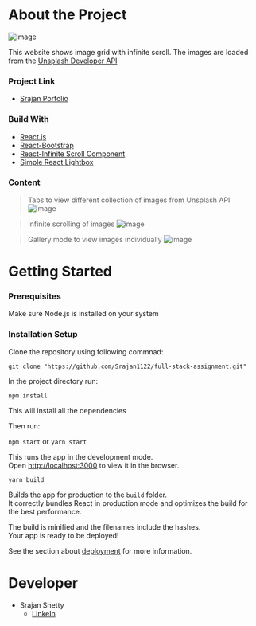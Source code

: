 # About the Project

![image](https://user-images.githubusercontent.com/53133493/113437958-3e8b5c80-9405-11eb-86b0-b49c83f07455.png)

This website shows image grid with infinite scroll. The images are loaded from the [Unsplash Developer API](https://unsplash.com/developers)

### Project Link
- [Srajan Porfolio](https://distracted-kalam-f04d51.netlify.app/)

### Build With
- [React.js](https://reactjs.org/)
- [React-Bootstrap](https://react-bootstrap.github.io/)
- [React-Infinite Scroll Component](https://www.npmjs.com/package/react-infinite-scroll-component)
- [Simple React Lightbox](https://www.npmjs.com/package/simple-react-lightbox)

### Content

> Tabs to view different collection of images from Unsplash API
![image](https://user-images.githubusercontent.com/53133493/113438451-3849b000-9406-11eb-92c3-80f82165be40.png)

> Infinite scrolling of images
![image](https://user-images.githubusercontent.com/53133493/113438195-b2c60000-9405-11eb-818e-363796f83601.png)

> Gallery mode to view images individually
![image](https://user-images.githubusercontent.com/53133493/113438344-033d5d80-9406-11eb-8d6d-f066f78aee7c.png)


# Getting Started

### Prerequisites

Make sure Node.js is installed on your system

### Installation Setup

Clone the repository using following commnad:

`git clone "https://github.com/Srajan1122/full-stack-assignment.git"`

In the project directory run:

`npm install`

This will install all the dependencies

Then run:

`npm start` or `yarn start`


This runs the app in the development mode.\
Open [http://localhost:3000](http://localhost:3000) to view it in the browser.

`yarn build`

Builds the app for production to the `build` folder.\
It correctly bundles React in production mode and optimizes the build for the best performance.

The build is minified and the filenames include the hashes.\
Your app is ready to be deployed!

See the section about [deployment](https://facebook.github.io/create-react-app/docs/deployment) for more information.

# Developer
- Srajan Shetty
  - [LinkeIn](https://www.linkedin.com/in/srajan1122/)
